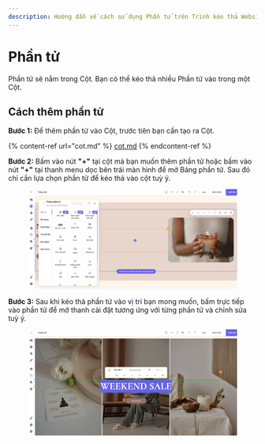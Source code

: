 ```yaml
---
description: Hướng dẫn về cách sử dụng Phần tử trên Trình kéo thả Website/Landing page
---
```


# Phần tử

Phần tử sẽ nằm trong Cột. Bạn có thể kéo thả nhiều Phần tử vào trong một Cột.

## Cách thêm phần tử

**Bước 1:** Để thêm phần tử vào Cột, trước tiên bạn cần tạo ra Cột.

{% content-ref url="cot.md" %}
[cot.md](cot.md)
{% endcontent-ref %}

**Bước 2:** Bấm vào nút **"+"** tại cột mà bạn muốn thêm phần tử hoặc bấm vào nút **"+"** tại thanh menu dọc bên trái màn hình để mở Bảng phần tử. Sau đó chỉ cần lựa chọn phần tử để kéo thả vào cột tuỳ ý.



<figure><img src="../.gitbook/assets/Screen Shot 2023-11-06 at 17.13.38.png" alt=""><figcaption></figcaption></figure>

**Bước 3:** Sau khi kéo thả phần tử vào vị trí bạn mong muốn, bấm trực tiếp vào phần tử để mở thanh cài đặt tương ứng với từng phần tử và chỉnh sửa tuỳ ý.



<figure><img src="../.gitbook/assets/Screen Shot 2023-11-06 at 17.16.59.png" alt=""><figcaption></figcaption></figure>
